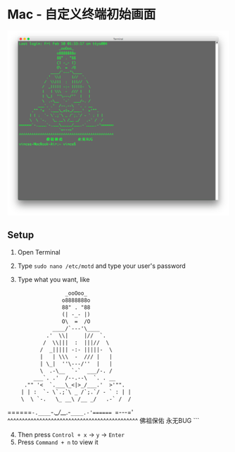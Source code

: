 # Mac - 自定义终端初始画面
![terminal](imgs/Terminal.png)

## Setup
1. Open Terminal
2. Type `sudo nano /etc/motd` and type your user's password
3. Type what you want, like

	```
	               _ooOoo_
                  o8888888o
                  88" . "88
                  (| -_- |)
                  O\  =  /O
               ____/`---'\____
             .'  \\|     |//  `.
            /  \\|||  :  |||//  \
           /  _||||| -:- |||||-  \
           |   | \\\  -  /// |   |
           | \_|  ''\---/''  |   |
           \  .-\__  `-`  ___/-. /
         ___`. .'  /--.--\  `. . __
      ."" '<  `.___\_<|>_/___.'  >'"".
     | | :  `- \`.;`\ _ /`;.`/ - ` : | |
     \  \ `-.   \_ __\ /__ _/   .-` /  /
======`-.____`-.___\_____/___.-`____.-'======
                   `=---='
^^^^^^^^^^^^^^^^^^^^^^^^^^^^^^^^^^^^^^^^^^^^^
             佛祖保佑       永无BUG
	```
	
4. Then press `Control + x` -> `y` -> `Enter`
5. Press `Command + n` to view it